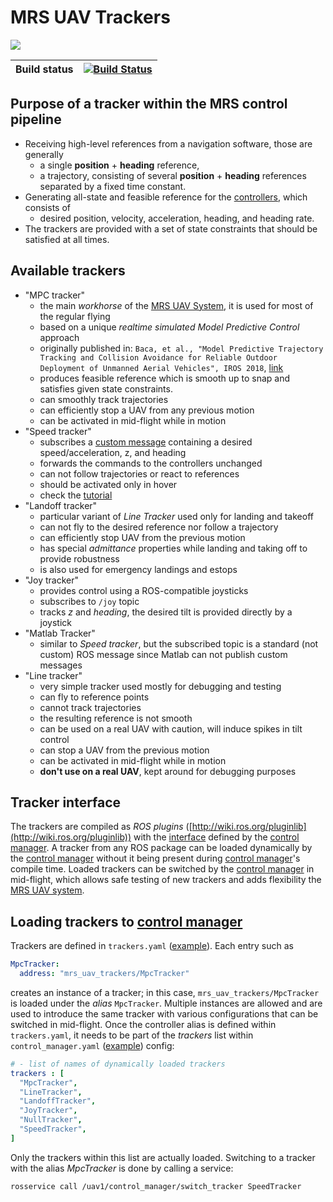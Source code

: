 # MRS UAV Trackers

![](.fig/thumbnail.jpg)

| Build status | [![Build Status](https://github.com/ctu-mrs/mrs_uav_trackers/workflows/Noetic/badge.svg)](https://github.com/ctu-mrs/mrs_uav_trackers/actions) |
|--------------|------------------------------------------------------------------------------------------------------------------------------------------------|

## Purpose of a tracker within the MRS control pipeline

* Receiving high-level references from a navigation software, those are generally
  * a single **position** + **heading** reference,
  * a trajectory, consisting of several **position** + **heading** references separated by a fixed time constant.
* Generating all-state and feasible reference for the [controllers](https://github.com/ctu-mrs/mrs_uav_controllers), which consists of
  * desired position, velocity, acceleration, heading, and heading rate.
* The trackers are provided with a set of state constraints that should be satisfied at all times.

## Available trackers

* "MPC tracker"
  * the main *workhorse* of the [MRS UAV System](https://github.com/ctu-mrs/mrs_uav_system), it is used for most of the regular flying
  * based on a unique *realtime simulated Model Predictive Control* approach
  * originally published in: `Baca, et al., "Model Predictive Trajectory Tracking and Collision Avoidance for Reliable Outdoor Deployment of Unmanned Aerial Vehicles", IROS 2018`, [link](http://mrs.felk.cvut.cz/data/papers/baca-mpc-tracker.pdf)
  * produces feasible reference which is smooth up to snap and satisfies given state constraints.
  * can smoothly track trajectories
  * can efficiently stop a UAV from any previous motion
  * can be activated in mid-flight while in motion
* "Speed tracker"
  * subscribes a [custom message](https://ctu-mrs.github.io/mrs_msgs/msg/SpeedTrackerCommand.html) containing a desired speed/acceleration, z, and heading
  * forwards the commands to the controllers unchanged
  * can not follow trajectories or react to references
  * should be activated only in hover
  * check the [tutorial](https://ctu-mrs.github.io/docs/system/speed_tracker.html)
* "Landoff tracker"
  * particular variant of *Line Tracker* used only for landing and takeoff
  * can not fly to the desired reference nor follow a trajectory
  * can efficiently stop UAV from the previous motion
  * has special *admittance* properties while landing and taking off to provide robustness
  * is also used for emergency landings and estops
* "Joy tracker"
  * provides control using a ROS-compatible joysticks
  * subscribes to `/joy` topic
  * tracks *z* and *heading*, the desired tilt is provided directly by a joystick
* "Matlab Tracker"
  * similar to *Speed tracker*, but the subscribed topic is a standard (not custom) ROS message since Matlab can not publish custom messages
* "Line tracker"
  * very simple tracker used mostly for debugging and testing
  * can fly to reference points
  * cannot track trajectories
  * the resulting reference is not smooth
  * can be used on a real UAV with caution, will induce spikes in tilt control
  * can stop a UAV from the previous motion
  * can be activated in mid-flight while in motion
  * **don't use on a real UAV**, kept around for debugging purposes

## Tracker interface

The trackers are compiled as *ROS plugins* ([http://wiki.ros.org/pluginlib](http://wiki.ros.org/pluginlib)) with the [interface](https://github.com/ctu-mrs/mrs_uav_managers/blob/master/include/mrs_uav_managers/tracker.h) defined by the [control manager](https://github.com/ctu-mrs/mrs_uav_managers).
A tracker from any ROS package can be loaded dynamically by the [control manager](https://github.com/ctu-mrs/mrs_uav_managers) without it being present during [control manager](https://github.com/ctu-mrs/mrs_uav_managers)'s compile time.
Loaded trackers can be switched by the [control manager](https://github.com/ctu-mrs/mrs_uav_managers) in mid-flight, which allows safe testing of new trackers and adds flexibility the [MRS UAV system](https://github.com/ctu-mrs/mrs_uav_system).

## Loading trackers to [control manager](https://github.com/ctu-mrs/mrs_uav_managers)

Trackers are defined in `trackers.yaml` ([example](https://github.com/ctu-mrs/mrs_uav_managers/blob/master/config/default/trackers.yaml)).
Each entry such as
```yaml
MpcTracker:
  address: "mrs_uav_trackers/MpcTracker"
```
creates an instance of a tracker; in this case, `mrs_uav_trackers/MpcTracker` is loaded under the *alias* `MpcTracker`.
Multiple instances are allowed and are used to introduce the same tracker with various configurations that can be switched in mid-flight.
Once the controller alias is defined within `trackers.yaml`, it needs to be part of the *trackers* list within `control_manager.yaml` ([example](https://github.com/ctu-mrs/mrs_uav_managers/blob/master/config/default/control_manager.yaml)) config:
```yaml
# - list of names of dynamically loaded trackers
trackers : [
  "MpcTracker",
  "LineTracker",
  "LandoffTracker",
  "JoyTracker",
  "NullTracker",
  "SpeedTracker",
]
```
Only the trackers within this list are actually loaded.
Switching to a tracker with the alias *MpcTracker* is done by calling a service:
```bash
rosservice call /uav1/control_manager/switch_tracker SpeedTracker
```
